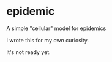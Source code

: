 # epidemic

A simple "cellular" model for epidemics

I wrote this for my own curiosity.

It's not ready yet.

